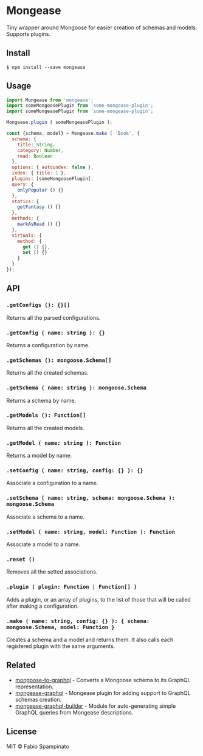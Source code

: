 # Mongease

Tiny wrapper around Mongoose for easier creation of schemas and models. Supports plugins.

## Install

```shell
$ npm install --save mongease
```

## Usage

```js
import Mongease from 'mongease';
import someMongoosePlugin from 'some-mongoose-plugin';
import someMongeasePlugin from 'some-mongease-plugin';

Mongease.plugin ( someMongeasePlugin );

const {schema, model} = Mongease.make ( 'Book', {
  schema: {
    title: String,
    category: Number,
    read: Boolean
  },
  options: { autoindex: false },
  index: { title: 1 },
  plugins: [someMongoosePlugin],
  query: {
    onlyPopular () {}
  },
  statics: {
    getFantasy () {}
  },
  methods: {
    markAsRead () {}
  },
  virtuals: {
    method: {
      get () {},
      set () {}
    }
  }
});
```

## API

### `.getConfigs (): {}[]`

Returns all the parsed configurations.

### `.getConfig ( name: string ): {}`

Returns a configuration by name.

### `.getSchemas (): mongoose.Schema[]`

Returns all the created schemas.

### `.getSchema ( name: string ): mongoose.Schema`

Returns a schema by name.

### `.getModels (): Function[]`

Returns all the created models.

### `.getModel ( name: string ): Function`

Returns a model by name.

### `.setConfig ( name: string, config: {} ): {}`

Associate a configuration to a name.

### `.setSchema ( name: string, schema: mongoose.Schema ): mongoose.Schema`

Associate a schema to a name.

### `.setModel ( name: string, model: Function ): Function`

Associate a model to a name.

### `.reset ()`

Removes all the setted associations.

### `.plugin ( plugin: Function | Function[] )`

Adds a plugin, or an array of plugins, to the list of those that will be called after making a configuration.

### `.make ( name: string, config: {} ): { schema: mongoose.Schema, model: Function }`

Creates a schema and a model and returns them. It also calls each registered plugin with the same arguments.

## Related

- [mongoose-to-graphql](https://github.com/fabiospampinato/mongoose-to-graphql) - Converts a Mongoose schema to its GraphQL representation.
- [mongease-graphql](https://github.com/fabiospampinato/mongease-graphql) - Mongease plugin for adding support to GraphQL schemas creation.
- [mongease-graphql-builder](https://github.com/fabiospampinato/mongease-graphql-builder) - Module for auto-generating simple GraphQL queries from Mongease descriptions.

## License

MIT © Fabio Spampinato
